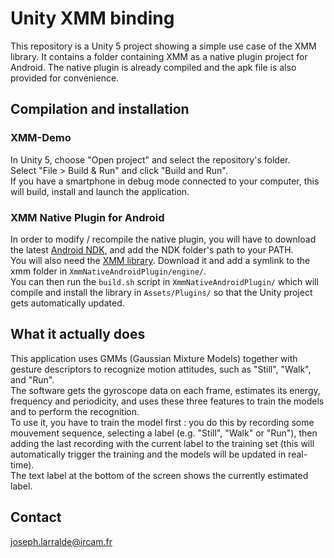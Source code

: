 # Unity XMM binding

This repository is a Unity 5 project showing a simple use case of the XMM library.
It contains a folder containing XMM as a native plugin project for Android.
The native plugin is already compiled and the apk file is also provided for convenience.

## Compilation and installation

### XMM-Demo

In Unity 5, choose "Open project" and select the repository's folder.  
Select "File > Build & Run" and click "Build and Run".  
If you have a smartphone in debug mode connected to your computer, this will build, install and launch the application.

### XMM Native Plugin for Android

In order to modify / recompile the native plugin, you will have to download the latest [Android NDK](http://developer.android.com/tools/sdk/ndk/index.html), and add the NDK folder's path to your PATH.  
You will also need the [XMM library](https://github.com/julesfrancoise/xmm). Download it and add a symlink to the xmm folder in `XmmNativeAndroidPlugin/engine/`.  
You can then run the `build.sh` script in `XmmNativeAndroidPlugin/` which will compile and install the library in `Assets/Plugins/` so that the Unity project gets automatically updated.

## What it actually does

This application uses GMMs (Gaussian Mixture Models) together with gesture descriptors to recognize motion attitudes, such as "Still", "Walk", and "Run".  
The software gets the gyroscope data on each frame, estimates its energy, frequency and periodicity, and uses these three features to train the models and to perform the recognition.  
To use it, you have to train the model first : you do this by recording some mouvement sequence, selecting a label (e.g. "Still", "Walk" or "Run"), then adding the last recording with the current label to the training set (this will automatically trigger the training and the models will be updated in real-time).  
The text label at the bottom of the screen shows the currently estimated label.

## Contact

<joseph.larralde@ircam.fr>